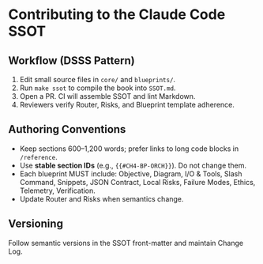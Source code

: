 # Contributing to the Claude Code SSOT

## Workflow (DSSS Pattern)
1. Edit small source files in `core/` and `blueprints/`.
2. Run `make ssot` to compile the book into `SSOT.md`.
3. Open a PR. CI will assemble SSOT and lint Markdown.
4. Reviewers verify Router, Risks, and Blueprint template adherence.

## Authoring Conventions
- Keep sections 600–1,200 words; prefer links to long code blocks in `/reference`.
- Use **stable section IDs** (e.g., `{{#CH4-BP-ORCH}}`). Do not change them.
- Each blueprint MUST include: Objective, Diagram, I/O & Tools, Slash Command, Snippets, JSON Contract, Local Risks, Failure Modes, Ethics, Telemetry, Verification.
- Update Router and Risks when semantics change.

## Versioning
Follow semantic versions in the SSOT front-matter and maintain Change Log.
